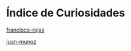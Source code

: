 # Índice de Curiosidades

[francisco-rojas](curiosidades/pepito.md)

[juan-munoz](curiosidad/juan-munoz.md)
